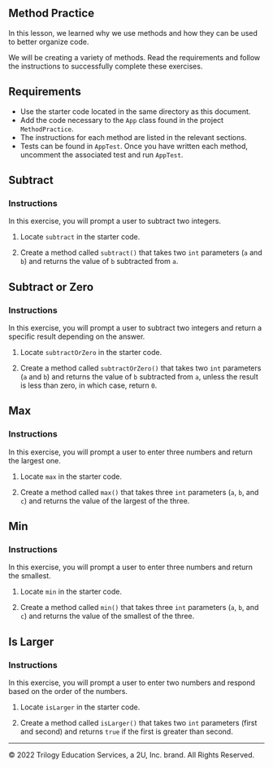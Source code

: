 ## Method Practice

In this lesson, we learned why we use methods and how they can be used to better organize code.

We will be creating a variety of methods. Read the requirements and follow the instructions to successfully complete these exercises.


## Requirements

- Use the starter code located in the same directory as this document.
- Add the code necessary to the `App` class found in the project `MethodPractice`.
- The instructions for each method are listed in the relevant sections.
- Tests can be found in `AppTest`. Once you have written each method, uncomment the associated test and run `AppTest`.

## Subtract

### Instructions

In this exercise, you will prompt a user to subtract two integers.

1. Locate `subtract` in the starter code.

2. Create a method called `subtract()` that takes two `int` parameters (`a` and `b`) and returns the value of `b` subtracted from `a`.

## Subtract or Zero

### Instructions

In this exercise, you will prompt a user to subtract two integers and return a specific result depending on the answer.

1. Locate `subtractOrZero` in the starter code.

2. Create a method called `subtractOrZero()` that takes two `int` parameters (`a` and `b`) and returns the value of `b` subtracted from `a`, unless the result is less than zero, in which case, return `0`.

## Max

### Instructions

In this exercise, you will prompt a user to enter three numbers and return the largest one.

1. Locate `max` in the starter code.

2. Create a method called `max()` that takes three `int` parameters (`a`, `b`, and `c`) and returns the value of the largest of the three.

## Min

### Instructions

In this exercise, you will prompt a user to enter three numbers and return the smallest.

1. Locate `min` in the starter code.

2. Create a method called `min()` that takes three `int` parameters (`a`, `b`, and `c`) and returns the value of the smallest of the three.

## Is Larger

### Instructions

In this exercise, you will prompt a user to enter two numbers and respond based on the order of the numbers.

1. Locate `isLarger` in the starter code.

2. Create a method called `isLarger()` that takes two `int` parameters (first and second) and returns `true` if the first is greater than second.


---

© 2022 Trilogy Education Services, a 2U, Inc. brand. All Rights Reserved.
